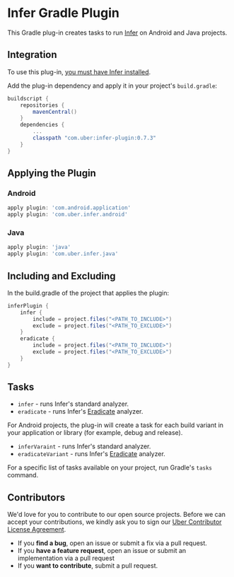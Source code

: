 # Infer Gradle Plugin

This Gradle plug-in creates tasks to run [Infer](http://fbinfer.com) on Android and Java projects.

## Integration

To use this plug-in, [you must have Infer installed](http://fbinfer.com/docs/getting-started.html).

Add the plug-in dependency and apply it in your project's `build.gradle`:
```groovy
buildscript {
    repositories {
        mavenCentral()
    }
    dependencies {
        ...
        classpath "com.uber:infer-plugin:0.7.3"
    }
}
```
## Applying the Plugin

### Android

```groovy
apply plugin: 'com.android.application'
apply plugin: 'com.uber.infer.android'
```

### Java

```groovy
apply plugin: 'java'
apply plugin: 'com.uber.infer.java'
```

## Including and Excluding

In the build.gradle of the project that applies the plugin:
```groovy
inferPlugin {
    infer {
        include = project.files("<PATH_TO_INCLUDE>")
        exclude = project.files("<PATH_TO_EXCLUDE>")
    }
    eradicate {
        include = project.files("<PATH_TO_INCLUDE>")
        exclude = project.files("<PATH_TO_EXCLUDE>")
    }
}
```

## Tasks

* `infer` - runs Infer's standard analyzer.
* `eradicate` - runs Infer's [Eradicate](http://fbinfer.com/docs/eradicate.html) analyzer.

For Android projects, the plug-in will create a task for each build variant in your application or library (for example, debug and release).

* `inferVaraint` - runs Infer's standard analyzer.
* `eradicateVariant` - runs Infer's [Eradicate](http://fbinfer.com/docs/eradicate.html) analyzer.

For a specific list of tasks available on your project, run Gradle's `tasks` command.

## Contributors

We'd love for you to contribute to our open source projects. Before we can accept your contributions, we kindly ask you to sign our [Uber Contributor License Agreement](https://docs.google.com/a/uber.com/forms/d/1pAwS_-dA1KhPlfxzYLBqK6rsSWwRwH95OCCZrcsY5rk/viewform).

- If you **find a bug**, open an issue or submit a fix via a pull request.
- If you **have a feature request**, open an issue or submit an implementation via a pull request
- If you **want to contribute**, submit a pull request.

